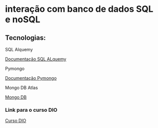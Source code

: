 <h1>interação com banco de dados SQL e noSQL</h1>

<h2>Tecnologias:</h2>
<p>SQL Alquemy</p>
<a href="https://docs.sqlalchemy.org/en/20/">Documentação SQL ALquemy</a>
<p>Pymongo</p>
<a href="https://pymongo.readthedocs.io/en/stable/index.html">Documentação Pymongo</a>
<p>Mongo DB Atlas</p>
<a href="https://account.mongodb.com/account/login?signedOut=true">Mongo DB</a>

<h3>Link para o curso DIO</h3>
<a href="https://www.dio.me/">Curso DIO</a>




